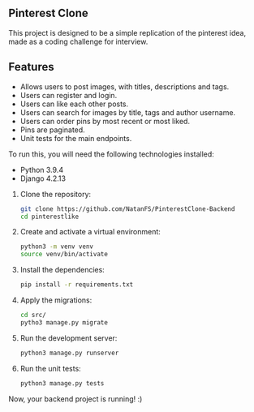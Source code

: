 ## Pinterest Clone

This project is designed to be a simple replication of the pinterest idea, made as a coding challenge for interview.

## Features

- Allows users to post images, with titles, descriptions and tags.
- Users can register and login.
- Users can like each other posts.
- Users can search for images by title, tags and author username.
- Users can order pins by most recent or most liked.
- Pins are paginated.
- Unit tests for the main endpoints.

To run this, you will need the following technologies installed: 

- Python 3.9.4
- Django 4.2.13

1. Clone the repository:
    ```bash
    git clone https://github.com/NatanFS/PinterestClone-Backend
    cd pinterestlike
    ```

2. Create and activate a virtual environment:
    ```bash
    python3 -m venv venv
    source venv/bin/activate
    ```

3. Install the dependencies:
    ```bash
    pip install -r requirements.txt
    ```

4. Apply the migrations:
    ```bash
    cd src/
    pytho3 manage.py migrate
    ```

5. Run the development server:
    ```bash
    python3 manage.py runserver
    ```

5. Run the unit tests:
    ```bash
    python3 manage.py tests
    ```

Now, your backend project is running! :) 




 
